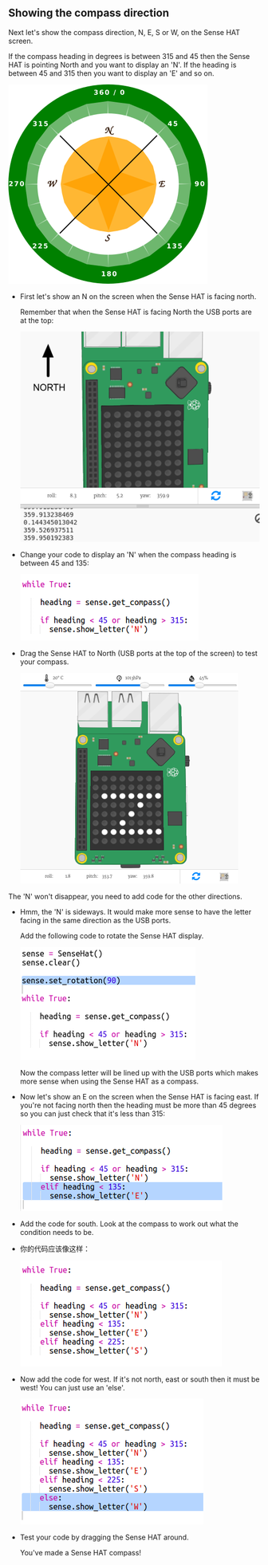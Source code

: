 ## Showing the compass direction

Next let's show the compass direction, N, E, S or W, on the Sense HAT screen.

If the compass heading in degrees is between 315 and 45 then the Sense HAT is pointing North and you want to display an 'N'. If the heading is between 45 and 315 then you want to display an 'E' and so on.

![截屏](images/compass-quadrants.png)

+ First let's show an N on the screen when the Sense HAT is facing north.
    
    Remember that when the Sense HAT is facing North the USB ports are at the top:
    
    ![截图](images/compass-north.png)

+ Change your code to display an 'N' when the compass heading is between 45 and 135:
    
    ![截屏](images/compass-north-code.png)

+ Drag the Sense HAT to North (USB ports at the top of the screen) to test your compass.
    
    ![截屏](images/compass-north-test.png)

The 'N' won't disappear, you need to add code for the other directions.

+ Hmm, the 'N' is sideways. It would make more sense to have the letter facing in the same direction as the USB ports.
    
    Add the following code to rotate the Sense HAT display.
    
    ![截屏](images/compass-rotate.png)
    
    Now the compass letter will be lined up with the USB ports which makes more sense when using the Sense HAT as a compass.

+ Now let's show an E on the screen when the Sense HAT is facing east. If you're not facing north then the heading must be more than 45 degrees so you can just check that it's less than 315:
    
    ![截屏](images/compass-east-code.png)

+ Add the code for south. Look at the compass to work out what the condition needs to be.

+ 你的代码应该像这样：
    
    ![截屏](images/compass-south-code.png)

+ Now add the code for west. If it's not north, east or south then it must be west! You can just use an 'else'.
    
    ![截屏](images/compass-west-code.png)

+ Test your code by dragging the Sense HAT around.
    
    You've made a Sense HAT compass!